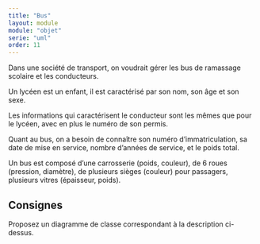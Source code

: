 ```yaml
---
title: "Bus"
layout: module
module: "objet"
serie: "uml"
order: 11
---
```


Dans une société de transport, on voudrait gérer les bus de ramassage scolaire et les conducteurs. 

Un lycéen est un enfant, il est caractérisé par son nom, son âge et son sexe. 

Les informations qui caractérisent le conducteur sont les mêmes que pour le lycéen, avec en plus le numéro de son permis. 

Quant au bus, on a besoin de connaître son numéro d’immatriculation, sa date de mise en service, nombre d’années de service, et le poids total.

Un bus est composé d’une carrosserie (poids, couleur), de 6 roues (pression, diamètre), de plusieurs sièges (couleur) pour passagers, plusieurs vitres (épaisseur, poids).

## Consignes 

Proposez un diagramme de classe correspondant à la description ci-dessus.
